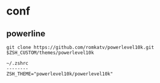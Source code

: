 # conf

## powerline

`
git clone https://github.com/romkatv/powerlevel10k.git $ZSH_CUSTOM/themes/powerlevel10k
`

```
~/.zshrc
--------
ZSH_THEME="powerlevel10k/powerlevel10k"
